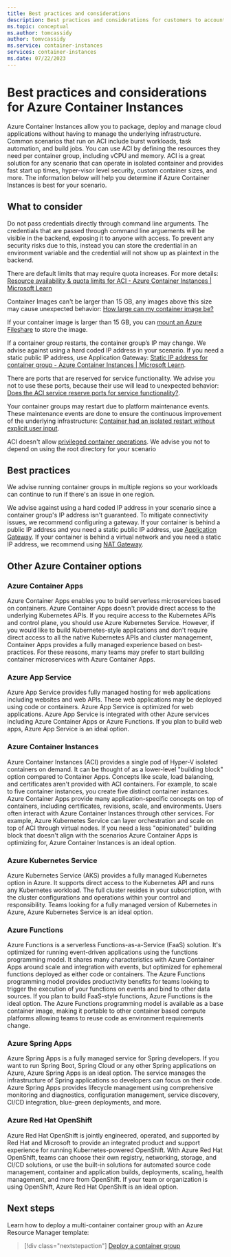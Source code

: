 ```yaml
---
title: Best practices and considerations
description: Best practices and considerations for customers to account for in their Container Instances workloads.
ms.topic: conceptual
ms.author: tomcassidy
author: tomvcassidy
ms.service: container-instances
services: container-instances
ms.date: 07/22/2023
---
```


# Best practices and considerations for Azure Container Instances

Azure Container Instances allow you to package, deploy and manage cloud applications without having to manage the underlying infrastructure. Common scenarios that run on ACI include burst workloads, task automation, and build jobs. You can use ACI by defining the resources they need per container group, including vCPU and memory. ACI is a great solution for any scenario that can operate in isolated container and provides fast start up times, hyper-visor level security, custom container sizes, and more. The information below will help you determine if Azure Container Instances is best for your scenario.

## What to consider
Do not pass credentials directly through command line arguments. The credentials that are passed through command line arguements will be visible in the backend, exposing it to anyone with access. To prevent any security risks due to this, instead you can store the credential in an environment variable and the credential will not show up as plaintext in the backend.

There are default limits that may require quota increases. For more details: [Resource availability & quota limits for ACI - Azure Container Instances | Microsoft Learn](./container-instances-resource-and-quota-limits.md)

Container Images can't be larger than 15 GB, any images above this size may cause unexpected behavior: [How large can my container image be?](./container-instances-faq.yml)

If your container image is larger than 15 GB, you can [mount an Azure Fileshare](container-instances-volume-azure-files.md) to store the image.

If a container group restarts, the container group’s IP may change. We advise against using a hard coded IP address in your scenario. If you need a static public IP address, use Application Gateway: [Static IP address for container group - Azure Container Instances | Microsoft Learn](./container-instances-application-gateway.md).

There are ports that are reserved for service functionality. We advise you not to use these ports, because their use will lead to unexpected behavior: [Does the ACI service reserve ports for service functionality?](./container-instances-faq.yml).

Your container groups may restart due to platform maintenance events. These maintenance events are done to ensure the continuous improvement of the underlying infrastructure: [Container had an isolated restart without explicit user input](./container-instances-faq.yml).

ACI doesn't allow [privileged container operations](./container-instances-faq.yml). We advise you not to depend on using the root directory for your scenario 

## Best practices

We advise running container groups in multiple regions so your workloads can continue to run if there's an issue in one region.

We advise against using a hard coded IP address in your scenario since a container group's IP address isn't guaranteed. To mitigate connectivity issues, we recommend configuring a gateway. If your container is behind a public IP address and you need a static public IP address, use [Application Gateway](./container-instances-application-gateway.md). If your container is behind a virtual network and you need a static IP address, we recommend using [NAT Gateway](./container-instances-nat-gateway.md).

## Other Azure Container options

### Azure Container Apps
Azure Container Apps enables you to build serverless microservices based on containers. Azure Container Apps doesn't provide direct access to the underlying Kubernetes APIs. If you require access to the Kubernetes APIs and control plane, you should use Azure Kubernetes Service. However, if you would like to build Kubernetes-style applications and don't require direct access to all the native Kubernetes APIs and cluster management, Container Apps provides a fully managed experience based on best-practices. For these reasons, many teams may prefer to start building container microservices with Azure Container Apps.

### Azure App Service
Azure App Service provides fully managed hosting for web applications including websites and web APIs. These web applications may be deployed using code or containers. Azure App Service is optimized for web applications. Azure App Service is integrated with other Azure services including Azure Container Apps or Azure Functions. If you plan to build web apps, Azure App Service is an ideal option.

### Azure Container Instances
Azure Container Instances (ACI) provides a single pod of Hyper-V isolated containers on demand. It can be thought of as a lower-level "building block" option compared to Container Apps. Concepts like scale, load balancing, and certificates aren't provided with ACI containers. For example, to scale to five container instances, you create five distinct container instances. Azure Container Apps provide many application-specific concepts on top of containers, including certificates, revisions, scale, and environments. Users often interact with Azure Container Instances through other services. For example, Azure Kubernetes Service can layer orchestration and scale on top of ACI through virtual nodes. If you need a less "opinionated" building block that doesn't align with the scenarios Azure Container Apps is optimizing for, Azure Container Instances is an ideal option.

### Azure Kubernetes Service
Azure Kubernetes Service (AKS) provides a fully managed Kubernetes option in Azure. It supports direct access to the Kubernetes API and runs any Kubernetes workload. The full cluster resides in your subscription, with the cluster configurations and operations within your control and responsibility. Teams looking for a fully managed version of Kubernetes in Azure, Azure Kubernetes Service is an ideal option.

### Azure Functions
Azure Functions is a serverless Functions-as-a-Service (FaaS) solution. It's optimized for running event-driven applications using the functions programming model. It shares many characteristics with Azure Container Apps around scale and integration with events, but optimized for ephemeral functions deployed as either code or containers. The Azure Functions programming model provides productivity benefits for teams looking to trigger the execution of your functions on events and bind to other data sources. If you plan to build FaaS-style functions, Azure Functions is the ideal option. The Azure Functions programming model is available as a base container image, making it portable to other container based compute platforms allowing teams to reuse code as environment requirements change.

### Azure Spring Apps
Azure Spring Apps is a fully managed service for Spring developers. If you want to run Spring Boot, Spring Cloud or any other Spring applications on Azure, Azure Spring Apps is an ideal option. The service manages the infrastructure of Spring applications so developers can focus on their code. Azure Spring Apps provides lifecycle management using comprehensive monitoring and diagnostics, configuration management, service discovery, CI/CD integration, blue-green deployments, and more.

### Azure Red Hat OpenShift
Azure Red Hat OpenShift is jointly engineered, operated, and supported by Red Hat and Microsoft to provide an integrated product and support experience for running Kubernetes-powered OpenShift. With Azure Red Hat OpenShift, teams can choose their own registry, networking, storage, and CI/CD solutions, or use the built-in solutions for automated source code management, container and application builds, deployments, scaling, health management, and more from OpenShift. If your team or organization is using OpenShift, Azure Red Hat OpenShift is an ideal option.

## Next steps

Learn how to deploy a multi-container container group with an Azure Resource Manager template:

> [!div class="nextstepaction"]
> [Deploy a container group][resource-manager template]

<!-- LINKS - Internal -->
[resource-manager template]: container-instances-multi-container-group.md
